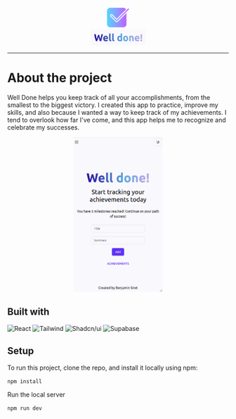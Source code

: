 <div align="center">
  <img src="public/checkbox.png" width="10%"/>
  <br/>
  <img src="public/AppTitle.png" width="25%" />
</div>

---

# About the project
Well Done helps you keep track of all your accomplishments, from the smallest to the biggest victory.
I created this app to practice, improve my skills, and also because I wanted a way to keep track of my achievements. I tend to overlook how far I've come, and this app helps me to recognize and celebrate my successes.


<div align="center">
  <img width="40%" src="public/Screenshot.png"/>
</div>

## Built with
![React](https://img.shields.io/badge/-React-black?style=for-the-badge&logoColor=white&logo=react&color=2F73BF)
![Tailwind](https://img.shields.io/badge/-TailwindCSS-black?style=for-the-badge&logoColor=white&logo=tailwindcss&color=2F73BF)
![Shadcn/ui](https://img.shields.io/badge/-Shadcn%2Fui-black?style=for-the-badge&logoColor=white&logo=shadcn/ui&color=black)
![Supabase](https://shields.io/badge/supabase-black?logo=supabase&style=for-the-badge)

## Setup
To run this project, clone the repo, and install it locally using npm:

```
npm install
```

Run the local server

```
npm run dev
```
